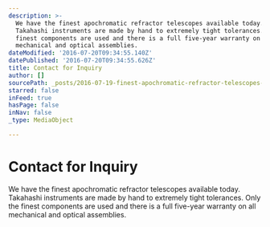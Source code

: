 ```yaml
---
description: >-
  We have the finest apochromatic refractor telescopes available today.
  Takahashi instruments are made by hand to extremely tight tolerances. Only the
  finest components are used and there is a full five-year warranty on all
  mechanical and optical assemblies.
dateModified: '2016-07-20T09:34:55.140Z'
datePublished: '2016-07-20T09:34:55.626Z'
title: Contact for Inquiry
author: []
sourcePath: _posts/2016-07-19-finest-apochromatic-refractor-telescopes-available-today.md
starred: false
inFeed: true
hasPage: false
inNav: false
_type: MediaObject

---
```

# Contact for Inquiry

We have the finest apochromatic refractor telescopes available today. Takahashi instruments are made by hand to extremely tight tolerances. Only the finest components are used and there is a full five-year warranty on all mechanical and optical assemblies.